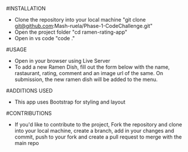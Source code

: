 #INSTALLATION
- Clone the repository into your local machine "git clone git@github.com:Mash-ruela/Phase-1-CodeChallenge.git"
- Open the project folder "cd ramen-rating-app"
- Open in vs code "code ."

#USAGE
- Open in your browser using Live Server
- To add a new Ramen Dish, fill out the form below with the name, rastaurant, rating, comment and an image url of the same. On submission, the new ramen dish will be added to the menu.

#ADDITIONS USED
- This app uses Bootstrap for styling and layout

#CONTRIBUTIONS
- If you'd like to contribute to the project, Fork the repository and clone into your local machine, create a branch, add in your changes and commit, push to your fork and create a pull request to merge with the main repo